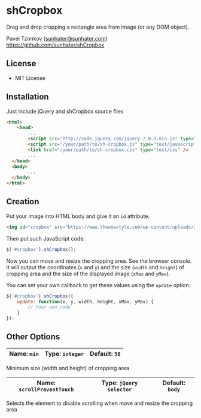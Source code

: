 # shCropbox

Drag and drop cropping a rectangle area from image (or any DOM object).

Pavel Tzonkov (sunhater@sunhater.com)
https://github.com/sunhater/shCropbox

## License

* MIT License

## Installation

Just include jQuery and shCropbox source files

```html
<html>
    <head>
        ...
        <script src="http://code.jquery.com/jquery-2.0.3.min.js" type="text/javascript"></script>
        <script src="/your/path/to/sh-cropbox.js" type="text/javascript"></script>
        <link href="/your/path/to/sh-cropbox.css" type="text/css" />
        ...
  </head>
  <body>
        ...
  </body>
</html>
```

## Creation

Put your image into HTML body and give it an `id` attribute.

```html
<img id="cropbox" src="https://www.thewowstyle.com/wp-content/uploads/2015/03/Desktop-Wallpaper-HD2.jpg" width="100%" />
```

Then put such JavaScript code:

```javascript
$('#cropbox').shCropbox();
```

Now you can move and resize the cropping area. See the browser console. It will output the coordinates (`x` and `y`) and the size (`width` and `height`) of cropping area and the size of the displayed image (`xMax` and `yMax`). 

You can set your own callback to get these values using the `update` option:

```javascript
$('#cropbox').shCropbox({
    update: function(x, y, width, height, xMax, yMax) {
        // Your own code
    }
});
```

## Other Options 

| Name: `min` | Type: `integer` | Default: `50` |
|-------------|-----------------|---------------|

Minimum size (width and height) of cropping area

| Name: `scrollPreventTouch` | Type: `jQuery selector` | Default: `body` |
|----------------------------|-------------------------|-----------------|

Selects the element to disable scrolling when move and resize the cropping area
